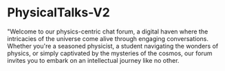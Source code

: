 # PhysicalTalks-V2
"Welcome to our physics-centric chat forum, a digital haven where the intricacies of the universe come alive through engaging conversations. Whether you're a seasoned physicist, a student navigating the wonders of physics, or simply captivated by the mysteries of the cosmos, our forum invites you to embark on an intellectual journey like no other.
